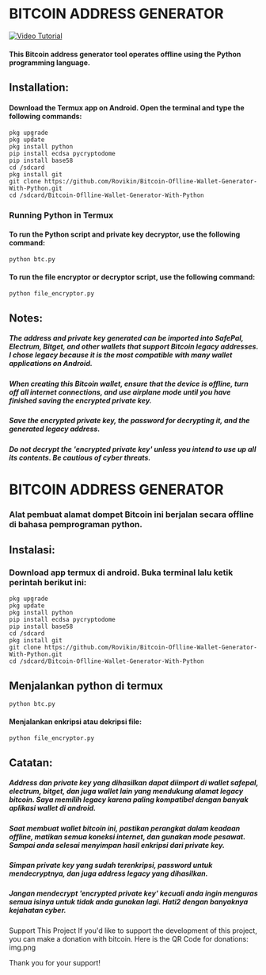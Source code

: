 # BITCOIN ADDRESS GENERATOR

[![Video Tutorial](https://img.youtube.com/vi/a8gCo0Ajcvo/maxresdefault.jpg)](https://youtu.be/a8gCo0Ajcvo?si=q3zYEp-OkPLvXXXM)

#### This Bitcoin address generator tool operates offline using the Python programming language.

## Installation:

#### Download the Termux app on Android. Open the terminal and type the following commands:

```
pkg upgrade
pkg update
pkg install python
pip install ecdsa pycryptodome
pip install base58
cd /sdcard
pkg install git
git clone https://github.com/Rovikin/Bitcoin-Oflline-Wallet-Generator-With-Python.git
cd /sdcard/Bitcoin-Oflline-Wallet-Generator-With-Python
```
### Running Python in Termux

#### To run the Python script and private key decryptor, use the following command:

```
python btc.py
```

#### To run the file encryptor or decryptor script, use the following command:

```
python file_encryptor.py
```

## Notes:

##### The address and private key generated can be imported into SafePal, Electrum, Bitget, and other wallets that support Bitcoin legacy addresses. I chose legacy because it is the most compatible with many wallet applications on Android.

##### When creating this Bitcoin wallet, ensure that the device is offline, turn off all internet connections, and use airplane mode until you have finished saving the encrypted private key.

##### Save the encrypted private key, the password for decrypting it, and the generated legacy address.

##### Do not decrypt the 'encrypted private key' unless you intend to use up all its contents. Be cautious of cyber threats.



# BITCOIN ADDRESS GENERATOR

### Alat pembuat alamat dompet Bitcoin ini berjalan secara offline di bahasa pemprograman python.

## Instalasi:

### Download app termux di android. Buka terminal lalu ketik perintah berikut ini:

```
pkg upgrade
pkg update
pkg install python
pip install ecdsa pycryptodome
pip install base58
cd /sdcard
pkg install git
git clone https://github.com/Rovikin/Bitcoin-Oflline-Wallet-Generator-With-Python.git
cd /sdcard/Bitcoin-Oflline-Wallet-Generator-With-Python
```

## Menjalankan python di termux

```
python btc.py
```
#### Menjalankan enkripsi atau dekripsi file:

```
python file_encryptor.py
```

## Catatan:

##### Address dan private key yang dihasilkan dapat diimport di wallet safepal, electrum, bitget, dan juga wallet lain yang mendukung alamat legacy bitcoin. Saya memilih legacy karena paling kompatibel dengan banyak aplikasi wallet di android.

##### Saat membuat wallet bitcoin ini, pastikan perangkat dalam keadaan offline, matikan semua koneksi internet, dan gunakan mode pesawat. Sampai anda selesai menyimpan hasil enkripsi dari private key.

##### Simpan private key yang sudah terenkripsi, password untuk mendecryptnya, dan juga address legacy yang dihasilkan.

##### Jangan mendecrypt 'encrypted private key' kecuali anda ingin menguras semua isinya untuk tidak anda gunakan lagi. Hati2 dengan banyaknya kejahatan cyber.

Support This Project
If you'd like to support the development of this project, you can make a donation with bitcoin. Here is the QR Code for donations:
img.png

Thank you for your support!
